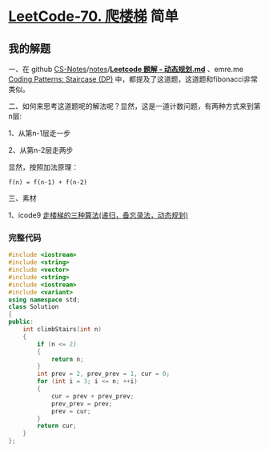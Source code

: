 # [LeetCode-70. 爬楼梯](https://leetcode.cn/problems/climbing-stairs/) 简单



## 我的解题

一、在 github [CS-Notes](https://github.com/CyC2018/CS-Notes)/[notes](https://github.com/CyC2018/CS-Notes/tree/master/notes)/[**Leetcode 题解 - 动态规划.md**](https://github.com/CyC2018/CS-Notes/blob/master/notes/Leetcode%20%E9%A2%98%E8%A7%A3%20-%20%E5%8A%A8%E6%80%81%E8%A7%84%E5%88%92.md#%E6%96%90%E6%B3%A2%E9%82%A3%E5%A5%91%E6%95%B0%E5%88%97) 、emre.me [Coding Patterns: Staircase (DP)](https://emre.me/coding-patterns/staircase/) 中，都提及了这道题，这道题和fibonacci非常类似。

二、如何来思考这道题呢的解法呢？显然，这是一道计数问题，有两种方式来到第n层:

1、从第n-1层走一步

2、从第n-2层走两步

显然，按照加法原理：

```
f(n) = f(n-1) + f(n-2)
```

三、素材

1、icode9 [走楼梯的三种算法(递归，备忘录法，动态规划)](https://www.icode9.com/content-1-1251281.html)

### 完整代码

```C++
#include <iostream>
#include <string>
#include <vector>
#include <string>
#include <iostream>
#include <variant>
using namespace std;
class Solution
{
public:
    int climbStairs(int n)
    {
        if (n <= 2)
        {
            return n;
        }
        int prev = 2, prev_prev = 1, cur = 0;
        for (int i = 3; i <= n; ++i)
        {
            cur = prev + prev_prev;
            prev_prev = prev;
            prev = cur;
        }
        return cur;
    }
};
```

